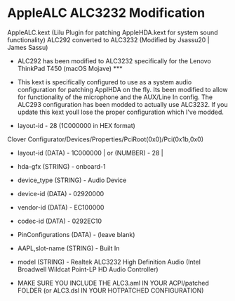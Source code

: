 # AppleALC ALC3232 Modification

AppleALC.kext (Lilu Plugin for patching AppleHDA.kext for system sound functionality) ALC292 converted to ALC3232 (Modified by Jsassu20 | James Sassu)

* ALC292 has been modified to ALC3232 specifically for the Lenovo ThinkPad T450 (macOS Mojave) ***

* This kext is specifically configured to use as a system audio configuration for patching ApplHDA on the fly. Its been modified to allow for                functionality of the microphone and the AUX/Line In config. The ALC293 configuration has been modded to actually use ALC3232. If you update this kext      youll lose the proper configuration which I've modded. 

* layout-id - 28 (1C000000 in HEX format)

Clover Configurator/Devices/Properties/PciRoot(0x0)/Pci(0x1b,0x0)
   
* layout-id (DATA) - 1C000000 | or (NUMBER) - 28 |
   
* hda-gfx (STRING) - onboard-1
   
* device_type (STRING) - Audio Device
   
* device-id (DATA) - 02920000
   
* vendor-id (DATA) - EC100000
   
* codec-id (DATA) - 0292EC10
   
* PinConfigurations (DATA) - (leave blank)
   
* AAPL,slot-name (STRING) - Built In

* model (STRING) - Realtek ALC3232 High Definition Audio (Intel Broadwell Wildcat Point-LP HD Audio Controller) 
	  
* MAKE SURE YOU INCLUDE THE ALC3.aml IN YOUR ACPI/patched FOLDER (or ALC3.dsl IN YOUR HOTPATCHED CONFIGURATION)